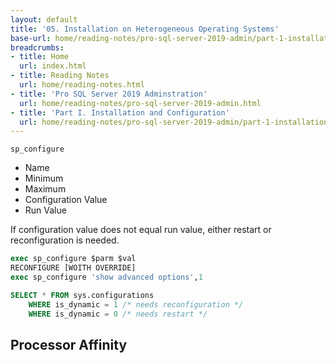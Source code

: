 ```yaml
---
layout: default
title: '05. Installation on Heterogeneous Operating Systems'
base-url: home/reading-notes/pro-sql-server-2019-admin/part-1-installation-and-configuration/05-configuring-the-instance.html
breadcrumbs:
- title: Home
  url: index.html
- title: Reading Notes
  url: home/reading-notes.html
- title: 'Pro SQL Server 2019 Adminstration'
  url: home/reading-notes/pro-sql-server-2019-admin.html
- title: 'Part I. Installation and Configuration'
  url: home/reading-notes/pro-sql-server-2019-admin/part-1-installation-and-configuration.html
---
```


`sp_configure`

- Name
- Minimum
- Maximum
- Configuration Value
- Run Value

If configuration value does not equal run value, either restart or reconfiguration is needed.

```sql
exec sp_configure $parm $val
RECONFIGURE [WOITH OVERRIDE]
exec sp_configure 'show advanced options',1

SELECT * FROM sys.configurations
    WHERE is_dynamic = 1 /* needs reconfiguration */
    WHERE is_dynamic = 0 /* needs restart */
```

## Processor Affinity


